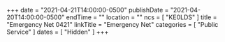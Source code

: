 +++
date = "2021-04-21T14:00:00-0500"
publishDate = "2021-04-20T14:00:00-0500"
endTime = ""
location = ""
ncs = [ "KE0LDS" ]
title = "Emergency Net 0421"
linkTitle = "Emergency Net"
categories = [ "Public Service" ]
dates = [ "Hidden" ]
+++
